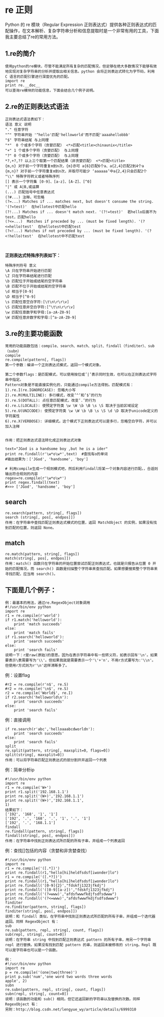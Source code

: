 # re 正则 

Python 的 re 模块（Regular Expression 正则表达式）提供各种正则表达式的匹配操作，在文本解析、复杂字符串分析和信息提取时是一个非常有用的工具，下面我主要总结了re的常用方法。

## 1.re的简介
    使用python的re模块，尽管不能满足所有复杂的匹配情况，但足够在绝大多数情况下能够有效地实现对复杂字符串的分析并提取出相关信息。python 会将正则表达式转化为字节码，利用 C 语言的匹配引擎进行深度优先的匹配。
    import re
    print re.__doc__
    可以查询re模块的功能信息，下面会结合几个例子说明。

## 2.re的正则表达式语法
    正则表达式语法表如下：
    语法 意义 说明
    "." 任意字符  
    "^" 字符串开始 '^hello'匹配'helloworld'而不匹配'aaaahellobbb'
    "$" 字符串结尾 与上同理
    "*"  0 个或多个字符（贪婪匹配） <*>匹配<title>chinaunix</title>
    "+" 1 个或多个字符（贪婪匹配） 与上同理
    "?" 0 个或多个字符（贪婪匹配） 与上同理
    *?,+?,?? 以上三个取第一个匹配结果（非贪婪匹配） <*>匹配<title>
    {m,n} 对于前一个字符重复m到n次，{m}亦可 a{6}匹配6个a、a{2,4}匹配2到4个a
    {m,n}? 对于前一个字符重复m到n次，并取尽可能少 ‘aaaaaa’中a{2,4}只会匹配2个
    "\\" 特殊字符转义或者特殊序列  
    [] 表示一个字符集 [0-9]、[a-z]、[A-Z]、[^0]
    "|" 或 A|B,或运算
    (...) 匹配括号中任意表达式  
    (?#...) 注释，可忽略  
    (?=...) Matches if ... matches next, but doesn't consume the string. '(?=test)'  在hellotest中匹配hello
    (?!...) Matches if ... doesn't match next. '(?!=test)'  若hello后面不为test，匹配hello
    (?<=...)  Matches if preceded by ... (must be fixed length). '(?<=hello)test'  在hellotest中匹配test
    (?<!...) Matches if not preceded by ... (must be fixed length). '(?<!hello)test'  在hellotest中不匹配test

<br>

 **正则表达式特殊序列表如下：**

    特殊序列符号 意义
    \A 只在字符串开始进行匹配
    \Z 只在字符串结尾进行匹配
    \b 匹配位于开始或结尾的空字符串
    \B 匹配不位于开始或结尾的空字符串
    \d 相当于[0-9]
    \D 相当于[^0-9]
    \s 匹配任意空白字符:[\t\n\r\r\v]
    \S 匹配任意非空白字符:[^\t\n\r\r\v]
    \w 匹配任意数字和字母:[a-zA-Z0-9]
    \W 匹配任意非数字和字母:[^a-zA-Z0-9]

## 3.re的主要功能函数
    常用的功能函数包括：compile、search、match、split、findall（finditer）、sub（subn）
    compile
    re.compile(pattern[, flags])
    第一个参数：编译一个正则表达式模式，返回一个模式对象。

    第二个参数flags：是匹配模式，可以使用按位或’|’表示同时生效，也可以在正则表达式字符串中指定。
    Pattern对象是不能直接实例化的，只能通过compile方法得到。匹配模式有： 
    1).re.I(re.IGNORECASE): 忽略大小写
    2).re.M(MULTILINE): 多行模式，改变’^’和’$’的行为
    3).re.S(DOTALL): 点任意匹配模式，改变’.’的行为
    4).re.L(LOCALE): 使预定字符类 \w \W \b \B \s \S 取决于当前区域设定
    5).re.U(UNICODE): 使预定字符类 \w \W \b \B \s \S \d \D 取决于unicode定义的字符属性
    6).re.X(VERBOSE): 详细模式。这个模式下正则表达式可以是多行，忽略空白字符，并可以加入注释


    作用：把正则表达式语法转化成正则表达式对象

    text="JGod is a handsome boy ,but he is a ider"
    print re.findall(r'\w*o\w*',text)  #查找有o的单词
    #输出结果为：['JGod', 'handsome', 'boy']

    # 利用compile生成一个规则模式吧，然后利用findall将某一个对象内容进行匹配。，合适则输出符合规则的内容
    regex=re.compile(r'\w*o\w*')
    print regex.findall(text)
    #>>> ['JGod', 'handsome', 'boy']


## search
    re.search(pattern, string[, flags])
    search (string[, pos[, endpos]])
    作用：在字符串中查找匹配正则表达式模式的位置，返回 MatchObject 的实例，如果没有找到匹配的位置，则返回 None。
    

## match
    re.match(pattern, string[, flags])
    match(string[, pos[, endpos]])
    作用：match() 函数只在字符串的开始位置尝试匹配正则表达式，也就是只报告从位置 0 开始的匹配情况，而 search() 函数是扫描整个字符串来查找匹配。如果想要搜索整个字符串来寻找匹配，应当用 search()。


## 下面是几个例子：
```
例：最基本的用法，通过re.RegexObject对象调用
#!/usr/bin/env python
import re
r1 = re.compile(r'world')
if r1.match('helloworld'):
    print 'match succeeds'
else:
    print 'match fails'
if r1.search('helloworld'):
    print 'search succeeds'
else:
    print 'search fails'
说明一下：r是raw(原始)的意思。因为在表示字符串中有一些转义符，如表示回车'\n'。如果要表示\表需要写为'\\'。但如果我就是需要表示一个'\'+'n'，不用r方式要写为:'\\n'。但使用r方式则为r'\n'这样清晰多了。
```

例：设置flag
```
#r2 = re.compile(r'n$', re.S)
#r2 = re.compile('\n$', re.S)
r2 = re.compile('World$', re.I)
if r2.search('helloworld\n'):
    print 'search succeeds'
else:
    print 'search fails'
```


例：直接调用
```
if re.search(r'abc','helloaaabcdworldn'):
    print 'search succeeds'
else:
    print 'search fails'
split
re.split(pattern, string[, maxsplit=0, flags=0])
split(string[, maxsplit=0])
作用：可以将字符串匹配正则表达式的部分割开并返回一个列表
```

例：简单分析ip
```
#!/usr/bin/env python
import re
r1 = re.compile('W+')
print r1.split('192.168.1.1')
print re.split('(W+)','192.168.1.1')
print re.split('(W+)','192.168.1.1',
1)
结果如下：
['192', '168', '1', '1']
['192', '.', '168', '.', '1', '.', '1']
['192', '.', '168.1.1']
findall
re.findall(pattern, string[, flags])
findall(string[, pos[, endpos]])
作用：在字符串中找到正则表达式所匹配的所有子串，并组成一个列表返回
```
例：查找[]包括的内容（贪婪和非贪婪查找）
```
#!/usr/bin/env python
import re
r1 = re.compile('([.*])')
print re.findall(r1,"hello[hi]heldfsdsf[iwonder]lo")
r1 = re.compile('([.*?])')
print re.findall(r1,"hello[hi]heldfsdsf[iwonder]lo")
print re.findall('[0-9]{2}',"fdskfj1323jfkdj")
print re.findall('([0-9][a-z])',"fdskfj1323jfkdj")
print re.findall('(?=www)',"afdsfwwwfkdjfsdfsdwww")
print re.findall('(?<=www)',"afdsfwwwfkdjfsdfsdwww")
finditer
re.finditer(pattern, string[, flags])
finditer(string[, pos[, endpos]])
说明：和 findall 类似，在字符串中找到正则表达式所匹配的所有子串，并组成一个迭代器返回。同样 RegexObject 有：
sub
re.sub(pattern, repl, string[, count, flags])
sub(repl, string[, count=0])
说明：在字符串 string 中找到匹配正则表达式 pattern 的所有子串，用另一个字符串 repl 进行替换。如果没有找到匹配 pattern 的串，则返回未被修改的 string。Repl 既可以是字符串也可以是一个函数。

```
```
例：
#!/usr/bin/env python
import re
p = re.compile('(one|two|three)')
print p.sub('num','one word two words three words
apple', 2)
subn
re.subn(pattern, repl, string[, count, flags])
subn(repl, string[, count=0])
说明：该函数的功能和 sub() 相同，但它还返回新的字符串以及替换的次数。同样 RegexObject 有：
另附：http://blog.csdn.net/lengyue_wy/article/details/6999310

```